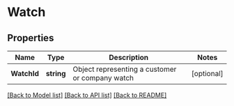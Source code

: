# Watch

## Properties
Name | Type | Description | Notes
------------ | ------------- | ------------- | -------------
**WatchId** | **string** | Object representing a customer or company watch | [optional] 

[[Back to Model list]](../README.md#documentation-for-models) [[Back to API list]](../README.md#documentation-for-api-endpoints) [[Back to README]](../README.md)


